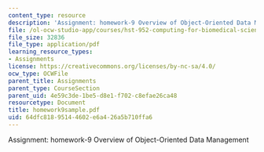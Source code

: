 ```yaml
---
content_type: resource
description: 'Assignment: homework-9 Overview of Object-Oriented Data Management'
file: /ol-ocw-studio-app/courses/hst-952-computing-for-biomedical-scientists-fall-2002/64dfc81895144602e6a426a5b710ffa6_homework9sample.pdf
file_size: 32836
file_type: application/pdf
learning_resource_types:
- Assignments
license: https://creativecommons.org/licenses/by-nc-sa/4.0/
ocw_type: OCWFile
parent_title: Assignments
parent_type: CourseSection
parent_uid: 4e59c3de-1be5-d8e1-f702-c8efae26ca48
resourcetype: Document
title: homework9sample.pdf
uid: 64dfc818-9514-4602-e6a4-26a5b710ffa6
---
```

Assignment: homework-9 Overview of Object-Oriented Data Management